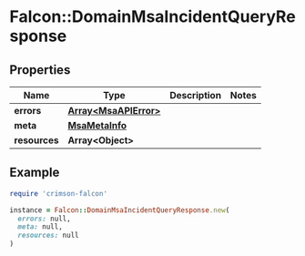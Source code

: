 # Falcon::DomainMsaIncidentQueryResponse

## Properties

| Name | Type | Description | Notes |
| ---- | ---- | ----------- | ----- |
| **errors** | [**Array&lt;MsaAPIError&gt;**](MsaAPIError.md) |  |  |
| **meta** | [**MsaMetaInfo**](MsaMetaInfo.md) |  |  |
| **resources** | **Array&lt;Object&gt;** |  |  |

## Example

```ruby
require 'crimson-falcon'

instance = Falcon::DomainMsaIncidentQueryResponse.new(
  errors: null,
  meta: null,
  resources: null
)
```


